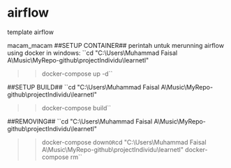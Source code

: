 # airflow
template airflow

macam_macam 
##SETUP CONTAINER##
perintah untuk merunning airflow using docker in windows:
``cd "C:\Users\Muhammad Faisal A\Music\MyRepo-github\projectIndividu\learnetl"
>> docker-compose up -d``

##SETUP BUILD##
``cd "C:\Users\Muhammad Faisal A\Music\MyRepo-github\projectIndividu\learnetl"
>> docker-compose build``

##REMOVING##
``cd "C:\Users\Muhammad Faisal A\Music\MyRepo-github\projectIndividu\learnetl"
>> docker-compose down``
OR
``cd "C:\Users\Muhammad Faisal A\Music\MyRepo-github\projectIndividu\learnetl"
>> docker-compose rm``
